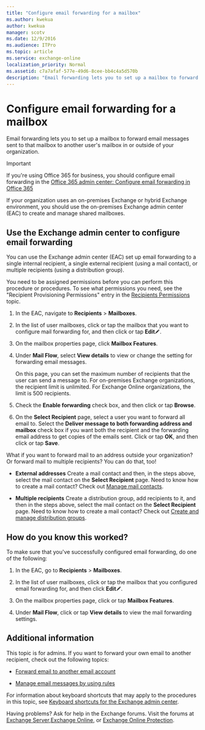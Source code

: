 ```yaml
---
title: "Configure email forwarding for a mailbox"
ms.author: kwekua
author: kwekua
manager: scotv
ms.date: 12/9/2016
ms.audience: ITPro
ms.topic: article
ms.service: exchange-online
localization_priority: Normal
ms.assetid: c7a7afaf-577e-49d6-8cee-bb4c4a5d570b
description: "Email forwarding lets you to set up a mailbox to forward email messages sent to that mailbox to another user's mailbox in or outside of your organization."
---
```


# Configure email forwarding for a mailbox

Email forwarding lets you to set up a mailbox to forward email messages sent to that mailbox to another user's mailbox in or outside of your organization.
  
> [!IMPORTANT]
> If you're using Office 365 for business, you should configure email forwarding in the [Office 365 admin center: Configure email forwarding in Office 365 ](https://go.microsoft.com/fwlink/p/?LinkId=834774)
  
If your organization uses an on-premises Exchange or hybrid Exchange environment, you should use the on-premises Exchange admin center (EAC) to create and manage shared mailboxes.
  
## Use the Exchange admin center to configure email forwarding

You can use the Exchange admin center (EAC) set up email forwarding to a single internal recipient, a single external recipient (using a mail contact), or multiple recipients (using a distribution group).
  
You need to be assigned permissions before you can perform this procedure or procedures. To see what permissions you need, see the "Recipient Provisioning Permissions" entry in the [Recipients Permissions](https://technet.microsoft.com/library/5b690bcb-c6df-4511-90e1-08ca91f43b37.aspx) topic. 
  
1. In the EAC, navigate to **Recipients** \> **Mailboxes**.
    
2. In the list of user mailboxes, click or tap the mailbox that you want to configure mail forwarding for, and then click or tap **Edit**![Edit icon](../../media/ITPro_EAC_EditIcon.gif).
    
3. On the mailbox properties page, click **Mailbox Features**.
    
4. Under **Mail Flow**, select **View details** to view or change the setting for forwarding email messages. 
    
    On this page, you can set the maximum number of recipients that the user can send a message to. For on-premises Exchange organizations, the recipient limit is unlimited. For Exchange Online organizations, the limit is 500 recipients.
    
5. Check the **Enable forwarding** check box, and then click or tap **Browse**.
    
6. On the **Select Recipient** page, select a user you want to forward all email to. Select the **Deliver message to both forwarding address and mailbox** check box if you want both the recipient and the forwarding email address to get copies of the emails sent. Click or tap **OK**, and then click or tap **Save**.
    
What if you want to forward mail to an address outside your organization? Or forward mail to multiple recipients? You can do that, too!
  
- **External addresses** Create a mail contact and then, in the steps above, select the mail contact on the **Select Recipient** page. Need to know how to create a mail contact? Check out [Manage mail contacts](../../recipients-in-exchange-online/manage-mail-contacts.md).
    
- **Multiple recipients** Create a distribution group, add recipients to it, and then in the steps above, select the mail contact on the **Select Recipient** page. Need to know how to create a mail contact? Check out [Create and manage distribution groups](../../recipients-in-exchange-online/manage-distribution-groups/manage-distribution-groups.md).
    
## How do you know this worked?

To make sure that you've successfully configured email forwarding, do one of the following:
  
1. In the EAC, go to **Recipients** \> **Mailboxes**.
    
2. In the list of user mailboxes, click or tap the mailbox that you configured email forwarding for, and then click **Edit**![Edit icon](../../media/ITPro_EAC_EditIcon.gif).
    
3. On the mailbox properties page, click or tap **Mailbox Features**.
    
4. Under **Mail Flow**, click or tap **View details** to view the mail forwarding settings. 
    
## Additional information

This topic is for admins. If you want to forward your own email to another recipient, check out the following topics:
  
- [Forward email to another email account](https://go.microsoft.com/fwlink/p/?LinkId=510866)
    
- [Manage email messages by using rules](https://go.microsoft.com/fwlink/p/?LinkId=510869)
    
For information about keyboard shortcuts that may apply to the procedures in this topic, see [Keyboard shortcuts for the Exchange admin center](../../accessibility/keyboard-shortcuts-in-admin-center.md).
  
Having problems? Ask for help in the Exchange forums. Visit the forums at [Exchange Server](https://go.microsoft.com/fwlink/p/?linkId=60612),[Exchange Online](https://go.microsoft.com/fwlink/p/?linkId=267542), or [Exchange Online Protection](https://go.microsoft.com/fwlink/p/?linkId=285351).
  

